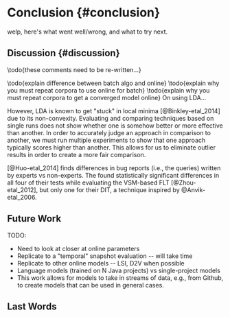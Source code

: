 # Conclusion {#conclusion}

welp, here's what went well/wrong, and what to try next.



## Discussion {#discussion}

\todo{these comments need to be re-written...}

\todo{explain difference between batch algo and online}
\todo{explain why you must repeat corpora to use online for batch}
\todo{explain why you must repeat corpora to get a converged model online}
On using LDA...

However, LDA is known to get "stuck" in local minima [@Binkley-etal_2014] due
to its non-convexity.  Evaluating and comparing techniques based on single runs
does not show whether one is somehow better or more effective than another.  In
order to accurately judge an approach in comparison to another, we must run
multiple experiments to show that one approach typically scores higher than
another.  This allows for us to eliminate outlier results in order to create a
more fair comparison.


[@Huo-etal_2014] finds differences in bug reports (i.e., the queries) written
by experts vs non-experts.  The found statistically significant differences in
all four of their tests while evaluating the VSM-based FLT [@Zhou-etal_2012],
but only one for their DIT, a technique inspired by @Anvik-etal_2006.

## Future Work

TODO:

- Need to look at closer at online parameters
- Replicate to a "temporal" snapshot evaluation -- will take time
- Replicate to other online models -- LSI, D2V when possible
- Language models (trained on N Java projects) vs single-project models
- This work allows for models to take in streams of data, e.g., from Github, to
create models that can be used in general cases.

## Last Words

